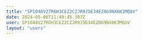 ```yaml
---
title: "SP1048V27R6H3CEZ2CZJR9J5E34EZ0G9NX6K3MQGV"
date: 2024-05-06T11:49:45.307Z
user: SP1048V27R6H3CEZ2CZJR9J5E34EZ0G9NX6K3MQGV
layout: "users"
---
```

    